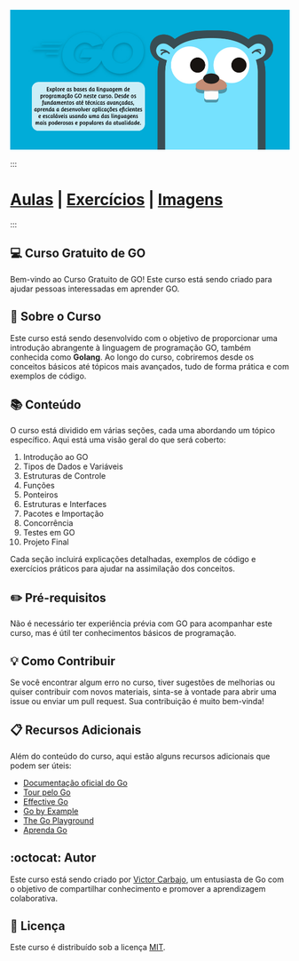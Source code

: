 ![Logo do Curso](/Imagens/Logo.jpg)

:::

# [Aulas](/Aulas/) | [Exercícios](/Exercícios/) | [Imagens](/Imagens/)

:::

## :computer: **Curso Gratuito de GO**

Bem-vindo ao Curso Gratuito de GO! Este curso está sendo criado para ajudar pessoas interessadas em aprender GO.

## :floppy_disk: **Sobre o Curso**

Este curso está sendo desenvolvido com o objetivo de proporcionar uma introdução abrangente à linguagem de programação GO, também conhecida como **Golang**. Ao longo do curso, cobriremos desde os conceitos básicos até tópicos mais avançados, tudo de forma prática e com exemplos de código.

## :books: **Conteúdo**

O curso está dividido em várias seções, cada uma abordando um tópico específico. Aqui está uma visão geral do que será coberto:

1. Introdução ao GO
2. Tipos de Dados e Variáveis
3. Estruturas de Controle
4. Funções
5. Ponteiros
6. Estruturas e Interfaces
7. Pacotes e Importação
8. Concorrência
9. Testes em GO
10. Projeto Final

Cada seção incluirá explicações detalhadas, exemplos de código e exercícios práticos para ajudar na assimilação dos conceitos.

## :pencil2: **Pré-requisitos**

Não é necessário ter experiência prévia com GO para acompanhar este curso, mas é útil ter conhecimentos básicos de programação.

## :bulb: **Como Contribuir**

Se você encontrar algum erro no curso, tiver sugestões de melhorias ou quiser contribuir com novos materiais, sinta-se à vontade para abrir uma issue ou enviar um pull request. Sua contribuição é muito bem-vinda!

## :clipboard: **Recursos Adicionais**

Além do conteúdo do curso, aqui estão alguns recursos adicionais que podem ser úteis:

- [Documentação oficial do Go](https://golang.org/doc/)
- [Tour pelo Go](https://tour.golang.org/welcome/1)
- [Effective Go](https://golang.org/doc/effective_go.html)
- [Go by Example](https://gobyexample.com/)
- [The Go Playground](https://go.dev/play/)
- [Aprenda Go](https://www.youtube.com/watch?v=WiGU_ZB-u0w&list=PLCKpcjBB_VlBsxJ9IseNxFllf-UFEXOdg)

## :octocat: **Autor**

Este curso está sendo criado por [Victor Carbajo](https://github.com/Victor-Carbajo), um entusiasta de Go com o objetivo de compartilhar conhecimento e promover a aprendizagem colaborativa.

## :briefcase: **Licença**

Este curso é distribuído sob a licença [MIT](LICENSE).